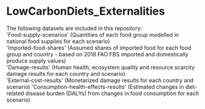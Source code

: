 # LowCarbonDiets_Externalities
The following datasets are included in this repository:<br/>
'Food-supply-scenarios' (Quantities of each food group modelled in national food supplies for each scenario) <br/>
'Imported-food-shares' (Assumed shares of imported food for each food group and country - based on 2018 FAO FBS imported and domestically produce supply values) <br/>
'Damage-results' (Human health, ecosystem quality and resource scarcity damage results for each country and scenario) <br/>
'External-cost-results' (Monetarized damage results for each country and scenario)
'Consumption-health-effects-results' (Estimated changes in diet-related disease burden (DALYs) from changes in food consumption for each scenario) 
